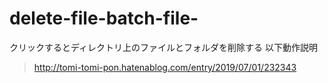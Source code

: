 # delete-file-batch-file-
クリックするとディレクトリ上のファイルとフォルダを削除する
以下動作説明
>http://tomi-tomi-pon.hatenablog.com/entry/2019/07/01/232343
